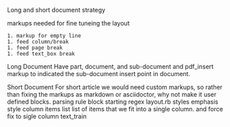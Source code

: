 Long and short document strategy

markups needed for fine tuneing the layout

	1. markup for empty line 
	1. feed column/break
	1. feed page break
	1. feed text_box break
	
Long Document
	Have part, document, and sub-document
	and pdf_insert markup to indicated the sub-document insert point in document.

Short Document
For short article we would need custom markups, 
so rather than fixing the markups as markdown or asciidoctor, 
why not make it user defined blocks. 
	parsing rule block starting regex
	layout.rb
	styles 
	emphasis style
	column items list
		list of items that we fit into a single column. and force fix to sigle column
	text_train
